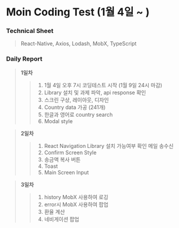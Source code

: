 # Moin Coding Test (1월 4일 ~ )

### Technical Sheet

> React-Native, Axios, Lodash, MobX, TypeScript

### Daily Report

> **1일차**
>
> > 1.  1월 4일 오후 7시 코딩테스트 시작 (1월 9일 24시 마감)
> > 2.  Library 설치 및 과제 파악, api response 확인
> > 3.  스크린 구상, 레이아웃, 디자인
> > 4.  Country data 가공 (241개)
> > 5.  한글과 영어로 country search
> > 6.  Modal style

> **2일차**
>
> > 1.  React Navigation Library 설치 가능여부 확인 메일 송수신
> > 2.  Confirm Screen Style
> > 3.  송금액 복사 버튼
> > 4.  Toast
> > 5.  Main Screen Input

> **3일차**
>
> > 1.  history MobX 사용하여 로깅
> > 2.  error시 MobX 사용하여 팝업
> > 3.  환율 계산
> > 4.  네비게이션 팝업
